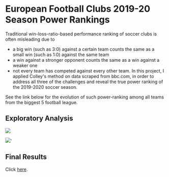 # European Football Clubs 2019-20 Season Power Rankings

Traditional win-loss-ratio-based performance ranking of soccer clubs is often misleading due to 
* a big win (such as 3:0) against a certain team counts the same as a small win (such as 1:0) against the same team 
* a win against a stronger opponent counts the same as a win against a weaker one 
* not every team has competed against every other team. In this project, I applied Colley's method on data scraped from bbc.com, in order to address all three of the challenges and reveal the true power ranking of the 2019-2020 soccer season.

See the link below for the evolution of such power-ranking among all teams from the biggest 5 football league.

## Exploratory Analysis

<img src="https://shawenyao.github.io/R/output/data_incubator/plot1.svg">

<img src="https://shawenyao.github.io/R/output/data_incubator/plot1.svg">'

## Final Results

Click [here](https://www.shawenyao.com/European-Football-Clubs-2019-20-Season-Power-Rankings/).
